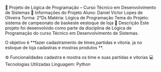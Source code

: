 📘 Projeto de Lógica de Programação – Curso Técnico em Desenvolvimento de Sistemas
📌 Informações do Projeto
Aluno: Daniel Victor Lopes de  Oliveira 
Turma: 2°Ds
Matéria: Lógica de Programação
Tema do Projeto: sistema de campeonato de baskeste eestoque de loja
📝 Descrição
Este projeto foi desenvolvido como parte da disciplina de Lógica de Programação do curso Técnico em Desenvolvimento de Sistemas.

O objetivo é **fazer cadastramento de times,partidas e vitoria. ja no estoque de loja cadastras e mostras produtos **.

⚙️ Funcionalidades
cadastra e mostra os time e suas partidas e vitorias
💻 Tecnologias Utilizadas
Linguagem: Python
